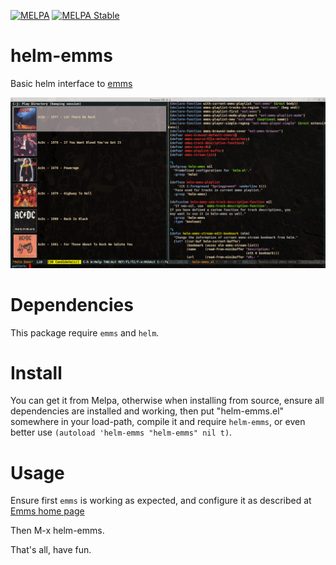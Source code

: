 [![MELPA](https://melpa.org/packages/helm-emms-badge.svg)](https://melpa.org/#/helm-emms)
[![MELPA Stable](https://stable.melpa.org/packages/helm-emms-badge.svg)](https://stable.melpa.org/#/helm-emms)


# helm-emms

Basic helm interface to [emms](https://www.gnu.org/software/emms/)

![directories](images/helm-emms-directories.jpg)

# Dependencies

This package require `emms` and `helm`.

# Install

You can get it from Melpa, otherwise when installing from source,
ensure all dependencies are installed and working, then put
"helm-emms.el" somewhere in your load-path, compile it and require
`helm-emms`, or even better use `(autoload 'helm-emms "helm-emms" nil t)`.

# Usage

Ensure first `emms` is working as expected, and configure it as described at
[Emms home page](https://www.gnu.org/software/emms/)

Then M-x helm-emms.

That's all, have fun.
